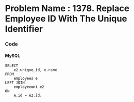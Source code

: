 # Problem Name : 1378. Replace Employee ID With The Unique Identifier

### Code

#### MySQL

```
SELECT
	e2.unique_id, e.name
FROM
	employees e
LEFT JOIN
	employeeuni e2
ON
	e.id = e2.id;
```
